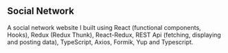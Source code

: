 ## Social Network
A social network website I built using React (functional components, Hooks), Redux (Redux Thunk), React-Redux, REST Api (fetching, displaying and posting data), TypeScript, Axios, Formik, Yup and Typescript.
